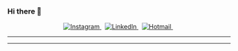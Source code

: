### Hi there 👋




<p align="center">
  <a href="https://www.instagram.com/rjaia/" target="_blank">
    <img
      src="https://img.shields.io/badge/Instagram-color?style=for-the-badge&logo=Instagram&color=%23E4405F&logoColor=white"
      alt="Instagram"
    />
  </a>&nbsp;
  <a href="https://www.linkedin.com/in/jaya-mahendra-598b5721a/" target="_blank">
    <img
      src="https://img.shields.io/badge/LinkedIn-color?style=for-the-badge&logo=LinkedIn&color=%230077B5&logoColor=white"
      alt="LinkedIn"
    />
  </a>&nbsp;
  <a href="mailto:jayamahendra490@gmail.com" target="_blank">
    <img
      src="https://img.shields.io/badge/Mail-color?style=for-the-badge&logo=Microsoft%20Outlook&color=%230078D4&logoColor=white"
      alt="Hotmail"
    />
  </a>&nbsp;
</p>

---


---


<!--
**JayaMahendra/JayaMahendra** is a ✨ _special_ ✨ repository because its `README.md` (this file) appears on your GitHub profile.

Here are some ideas to get you started:

- 🔭 I’m currently working on ...
- 🌱 I’m currently learning ...
- 👯 I’m looking to collaborate on ...
- 🤔 I’m looking for help with ...
- 💬 Ask me about ...
- 📫 How to reach me: ...
- 😄 Pronouns: ...
- ⚡ Fun fact: ...
-->
